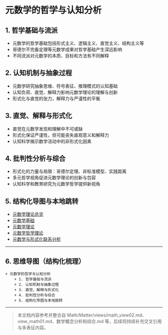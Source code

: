 # 元数学的哲学与认知分析

## 1. 哲学基础与流派

- 元数学的哲学基础包括形式主义、逻辑主义、直觉主义、结构主义等
- 哥德尔不完备定理等元数学成果对哲学基础产生深远影响
- 不同流派对元数学的本质、目标和方法有不同解释

## 2. 认知机制与抽象过程

- 元数学研究抽象思维、符号表征、推理模式的认知基础
- 认知负荷、直觉、解释力影响元数学理论的理解与创新
- 形式化与直觉的张力，解释力与严谨性的平衡

## 3. 直觉、解释与形式化

- 直觉在元数学发现和理解中不可或缺
- 形式化保证严谨性，但可能丧失直观意义和解释力
- 认知科学揭示数学活动中的非形式化因素

## 4. 批判性分析与综合

- 形式化的力量与局限：哥德尔定理、非标准模型、实践距离
- 多元哲学视角促进元数学理论的创新与包容
- 认知科学和教育研究为元数学哲学提供新视角

## 5. 结构化导图与本地跳转

- [元数学理论总览](./00-元数学理论总览.md)
- [元数学基础](./01-元数学基础.md)
- [元数学理论](./02-元数学理论.md)
- [元数学哲学理论](./03-元数学哲学理论.md)
- [元数学与形式化联系分析](./04-元数学与形式化联系分析.md)

---

## 6. 思维导图（结构化梳理）

```text
+ 元数学的哲学与认知分析
    + 1. 哲学基础与流派
    + 2. 认知机制与抽象过程
    + 3. 直觉、解释与形式化
    + 4. 批判性分析与综合
    + 5. 结构化导图与本地跳转
```

---

> 本文档内容参考并整合自 Math/Matter/views/math_view02.md、view_math01.md、数学概念分析和综合.md 等，后续将持续补充交叉引用与多表征内容。

